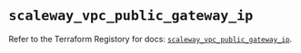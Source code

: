 # `scaleway_vpc_public_gateway_ip`

Refer to the Terraform Registory for docs: [`scaleway_vpc_public_gateway_ip`](https://registry.terraform.io/providers/scaleway/scaleway/2.17.0/docs/resources/vpc_public_gateway_ip).
